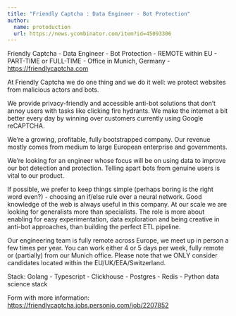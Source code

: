 ```yaml
---
title: "Friendly Captcha : Data Engineer - Bot Protection"
author:
  name: protoduction
  url: https://news.ycombinator.com/item?id=45093306
---
```

Friendly Captcha - Data Engineer - Bot Protection - REMOTE within EU - PART-TIME or FULL-TIME - Office in Munich, Germany - <a href="https:&#x2F;&#x2F;friendlycaptcha.com" rel="nofollow">https:&#x2F;&#x2F;friendlycaptcha.com</a>

At Friendly Captcha we do one thing and we do it well: we protect websites from malicious actors and bots.

We provide privacy-friendly and accessible anti-bot solutions that don’t annoy users with tasks like clicking fire hydrants. We make the internet a bit better every day by winning over customers currently using Google reCAPTCHA.

We’re a growing, profitable, fully bootstrapped company. Our revenue mostly comes from medium to large European enterprise and governments.

We’re looking for an engineer whose focus will be on using data to improve our bot detection and protection. Telling apart bots from genuine users is vital to our product.

If possible, we prefer to keep things simple (perhaps boring is the right word even?) - choosing an if&#x2F;else rule over a neural network. Good knowledge of the web is always useful in this company. At our scale we are looking for generalists more than specialists. The role is more about enabling for easy experimentation, data exploration and being creative in anti-bot approaches, than building the perfect ETL pipeline.

Our engineering team is fully remote across Europe, we meet up in person a few times per year. You can work either 4 or 5 days per week, fully remote or (partially) from our Munich office. Please note that we ONLY consider candidates located within the EU&#x2F;UK&#x2F;EEA&#x2F;Switzerland.

Stack: Golang - Typescript - Clickhouse - Postgres - Redis - Python data science stack

Form with more information: <a href="https:&#x2F;&#x2F;friendlycaptcha.jobs.personio.com&#x2F;job&#x2F;2207852" rel="nofollow">https:&#x2F;&#x2F;friendlycaptcha.jobs.personio.com&#x2F;job&#x2F;2207852</a>
<JobApplication />
